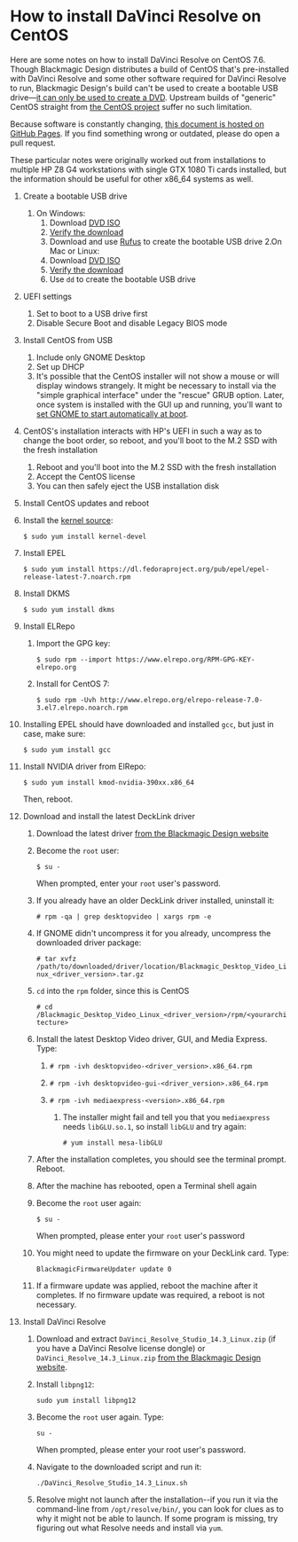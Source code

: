 # How to install DaVinci Resolve on CentOS

Here are some notes on how to install  DaVinci Resolve on CentOS 7.6. Though Blackmagic Design distributes a build of CentOS that's pre-installed with DaVinci Resolve and some other software required for DaVinci Resolve to run, Blackmagic Design's build can't be used to create a bootable USB drive&mdash;[it can only be used to create a DVD](https://forum.blackmagicdesign.com/viewtopic.php?f=21&t=65447#p370722). Upstream builds of "generic" CentOS straight from [the CentOS project](https://www.centos.org/) suffer no such limitation.

Because software is constantly changing, [this document is hosted on GitHub Pages](https://github.com/sethgoldin/davinci-resolve-generic-centos). If you find something wrong or outdated, please do open a pull request. 

These particular notes were originally worked out from installations to multiple HP Z8 G4 workstations with single GTX 1080 Ti cards installed, but the information should be useful for other x86_64 systems as well.

1. Create a bootable USB drive
	1. On Windows:
		1. Download [DVD ISO](https://www.centos.org/download/)
		2. [Verify the download](https://wiki.centos.org/TipsAndTricks/sha256sum)
		3. Download and use [Rufus](https://rufus.ie/) to create the bootable USB drive
	2.On Mac or Linux:
		1. Download [DVD ISO](https://www.centos.org/download/)
		2. [Verify the download](https://wiki.centos.org/TipsAndTricks/sha256sum)
		3. Use `dd` to create the bootable USB drive		
2. UEFI settings
	1. Set to boot to a USB drive first
	2. Disable Secure Boot and disable Legacy BIOS mode
3. Install CentOS from USB
	1. Include only GNOME Desktop
	2. Set up DHCP
	3. It's possible that the CentOS installer will not show a mouse or will display windows strangely. It might be necessary to install via the "simple graphical interface" under the "rescue" GRUB option. Later, once system is installed with the GUI up and running, you'll want to [set GNOME to start automatically at boot](https://www.rootusers.com/how-to-start-gui-in-centos-7-linux/).
4. CentOS's installation interacts with HP's UEFI in such a way as to change the boot order, so reboot, and you'll boot to the M.2 SSD with the fresh installation
	1. Reboot and you'll boot into the M.2 SSD with the fresh installation
	2. Accept the CentOS license
	3. You can then safely eject the USB installation disk
5. Install CentOS updates and reboot
6. Install the [kernel source](https://wiki.centos.org/HowTos/I_need_the_Kernel_Source):

	```$ sudo yum install kernel-devel```

7. Install EPEL

	```$ sudo yum install https://dl.fedoraproject.org/pub/epel/epel-release-latest-7.noarch.rpm```

8. Install DKMS
	
	```$ sudo yum install dkms```
	
9. Install ELRepo
	1. Import the GPG key:
		
		```$ sudo rpm --import https://www.elrepo.org/RPM-GPG-KEY-elrepo.org```
		
	2. Install for CentOS 7:
	
		```$ sudo rpm -Uvh http://www.elrepo.org/elrepo-release-7.0-3.el7.elrepo.noarch.rpm```

10. Installing EPEL should have downloaded and installed `gcc`, but just in case, make sure:

	```$ sudo yum install gcc```

11. Install NVIDIA driver from ElRepo:
	
	```$ sudo yum install kmod-nvidia-390xx.x86_64```
	
	Then, reboot.
	
12. Download and install the latest DeckLink driver

	1. Download the latest driver [from the Blackmagic Design website](https://www.blackmagicdesign.com/support/family/capture-and-playback)
	2. Become the `root` user:
		
		```$ su -```
		
		When prompted, enter your `root` user's password.
		
	3. If you already have an older DeckLink driver installed, uninstall it:
		
		```# rpm -qa | grep desktopvideo | xargs rpm -e```
		
	4. If GNOME didn't uncompress it for you already, uncompress the downloaded driver package:
		
		```# tar xvfz /path/to/downloaded/driver/location/Blackmagic_Desktop_Video_Linux_<driver_version>.tar.gz```
		
	5. `cd` into the `rpm` folder, since this is CentOS
	
		```# cd /Blackmagic_Desktop_Video_Linux_<driver_version>/rpm/<yourarchitecture>```
		
	6. Install the latest Desktop Video driver, GUI, and Media Express. Type:

		1. ```# rpm -ivh desktopvideo-<driver_version>.x86_64.rpm```

		2. ```# rpm -ivh desktopvideo-gui-<driver_version>.x86_64.rpm```
		
		3. ```# rpm -ivh mediaexpress-<version>.x86_64.rpm```
		
			1. The installer might fail and tell you that you `mediaexpress` needs `libGLU.so.1`, so install `libGLU` and try again:
				
				```# yum install mesa-libGLU```
		
	7. After the installation completes, you should see the terminal prompt. Reboot.
	8. After the machine has rebooted, open a Terminal shell again
	9. Become the `root` user again:
		
		```$ su -```
		
		When prompted, please enter your `root` user's password
		
	11. You might need to update the firmware on your DeckLink card. Type:
		
		```BlackmagicFirmwareUpdater update 0```
		
	12.  If a firmware update was applied, reboot the machine after it completes. If no firmware update was required, a reboot is not necessary.
	
9. Install DaVinci Resolve
	1. Download and extract `DaVinci_Resolve_Studio_14.3_Linux.zip` (if you have a DaVinci Resolve license dongle) or `DaVinci_Resolve_14.3_Linux.zip` [from the Blackmagic Design website](https://www.blackmagicdesign.com/support/family/davinci-resolve-and-fusion).
	2. Install `libpng12`:
	
		```sudo yum install libpng12```
		
	3. Become the `root` user again. Type:

		```su -```
		
		When prompted, please enter your root user's password.
	
	4.	Navigate to the downloaded script and run it:
	
		```./DaVinci_Resolve_Studio_14.3_Linux.sh```
	
	5. Resolve might not launch after the installation--if you run it via the command-line from `/opt/resolve/bin/`, you can look for clues as to why it might not be able to launch. If some program is missing, try figuring out what Resolve needs and install via `yum`.
